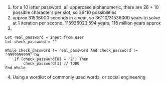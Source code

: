 1. for a 10 letter password, all uppercase alphanumeric, there are 26 + 10 possible characters per slot, so 36^10 possibilities
2. approx 31536000 seconds in a year, so 36^10/31536000 years to solve at 1 iteration per second, 115936023.594 years, 116 million years approx
3. 
```
Let real_password = input from user
Let check_password = ""

While check_password != real_password And check_password != "9999999999" Do
	If (check_password[0] = 'Z') Then
		check_password[1] // TODO
End While
```
4. Using a wordlist of commonly used words, or social engineering